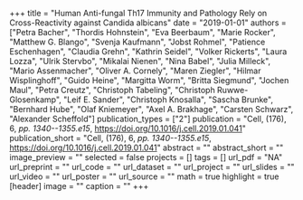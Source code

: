 +++
title = "Human Anti-fungal Th17 Immunity and Pathology Rely on Cross-Reactivity against Candida albicans"
date = "2019-01-01"
authors = ["Petra Bacher", "Thordis Hohnstein", "Eva Beerbaum", "Marie Rocker", "Matthew G. Blango", "Svenja Kaufmann", "Jobst Rohmel", "Patience Eschenhagen", "Claudia Grehn", "Kathrin Seidel", "Volker Rickerts", "Laura Lozza", "Ulrik Stervbo", "Mikalai Nienen", "Nina Babel", "Julia Milleck", "Mario Assenmacher", "Oliver A. Cornely", "Maren Ziegler", "Hilmar Wisplinghoff", "Guido Heine", "Margitta Worm", "Britta Siegmund", "Jochen Maul", "Petra Creutz", "Christoph Tabeling", "Christoph Ruwwe-Glosenkamp", "Leif E. Sander", "Christoph Knosalla", "Sascha Brunke", "Bernhard Hube", "Olaf Kniemeyer", "Axel A. Brakhage", "Carsten Schwarz", "Alexander Scheffold"]
publication_types = ["2"]
publication = "Cell, (176), 6, _pp. 1340--1355.e15_, https://doi.org/10.1016/j.cell.2019.01.041"
publication_short = "Cell, (176), 6, _pp. 1340--1355.e15_, https://doi.org/10.1016/j.cell.2019.01.041"
abstract = ""
abstract_short = ""
image_preview = ""
selected = false
projects = []
tags = []
url_pdf = "NA"
url_preprint = ""
url_code = ""
url_dataset = ""
url_project = ""
url_slides = ""
url_video = ""
url_poster = ""
url_source = ""
math = true
highlight = true
[header]
image = ""
caption = ""
+++
